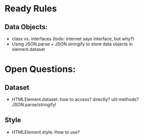 Ready Rules
===

Data Objects:
---
* class vs. interfaces (todo: internet says interface, but why?)
* Using JSON.parse + JSON.stringify to store data objects in element.dataset


Open Questions:
===

Dataset
---
* HTMLElement.dataset: how to access? directly? util methods? JSON.parse/stringify!

Style
---
* HTMLElement.style: How to use?
